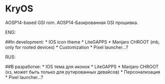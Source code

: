 # KryOS
AOSP14-based GSI rom.
AOSP14-Базированная GSI прошивка.

ENG:

  ##In development:
    * IOS icon theme
    * LiteGAPPS
    * Manjaro CHROOT (mb, only for rooted devices)
    * Customization
    * Pixel launcher...?
    
RUS:

  ##В разработке:
    * IOS тема для иконок
    * LiteGAPPS
    * Manjaro CHROOT (хз, может быть только для рутированных девайсов)
    * Персонализация
    * Pixel launcher...?

